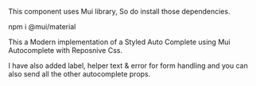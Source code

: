This component uses Mui library, So do install those dependencies.

npm i @mui/material

This a Modern implementation of a Styled Auto Complete using Mui Autocomplete  with Reposnive Css.

I have also added label, helper text & error for form handling and you can also send all the other autocomplete props.


